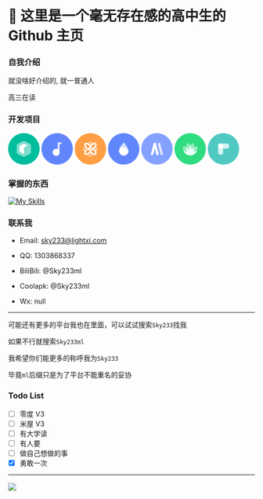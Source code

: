 # 👋 这里是一个毫无存在感的高中生的 Github 主页

### 自我介绍

就没啥好介绍的, 就一普通人

高三在读

### 开发项目

[![](./image/miwu.png)](https://github.com/sky130/MiWu) 
[![](./image/zero.png)](https://github.com/sky130/ZeroMusicApp) 
[![](./image/zhiyv.png)](https://github.com/sky130/GardeniaBrowser) 
[![](./image/suiteki.png)](https://github.com/sky130/Suiteki-app) 
[![](./image/amarket.png)](https://amarket.icu) 
[![](./image/choseki.png)](https://github.com/sky130/Choseki) 
[![](./image/yidu.png)](https://github.com/sky130/)


### 掌握的东西

[![My Skills](https://skillicons.dev/icons?theme=light&i=androidstudio,idea,pycharm,vscode,python,kotlin,java,nodejs,js,html,css)](https://skillicons.dev)

<!-- 上面这些东西就唬人罢了,哥们什么也不会 -->

### 联系我

- Email: sky233@lightxi.com

- QQ: 1303868337

- BiliBili: @Sky233ml

- Coolapk: @Sky233ml

- Wx: null

---

可能还有更多的平台我也在里面，可以试试搜索`Sky233`找我

如果不行就搜索`Sky233ml`

我希望你们能更多的称呼我为`Sky233`

毕竟`ml`后缀只是为了平台不能重名的妥协

### Todo List

- [ ] 零度 V3
- [ ] 米屋 V3
- [ ] 有大学读
- [ ] 有人要
- [ ] 做自己想做的事
- [x] 勇敢一次

---

<a href="https://github.com/sky130">
    <img align="center" src="https://github-readme-stats.vercel.app/api?username=sky130&show_icons=true&include_all_commits=true" />
</a>



